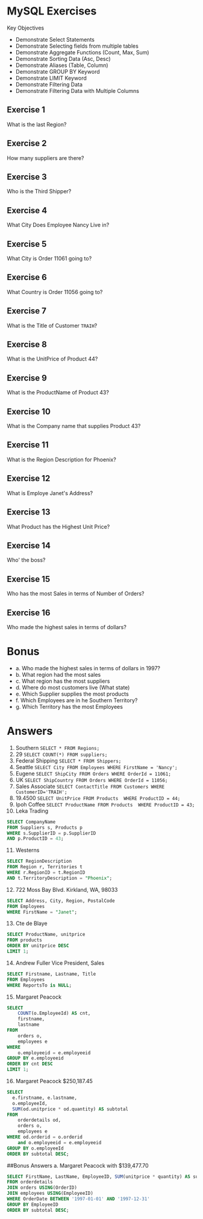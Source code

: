 MySQL Exercises
===================
Key Objectives
* Demonstrate Select Statements
* Demonstrate Selecting fields from multiple tables
* Demonstrate Aggregate Functions (Count, Max, Sum)
* Demonstrate Sorting Data (Asc, Desc)
* Demonstrate Aliases (Table, Column)
* Demonstrate GROUP BY Keyword
* Demonstrate LIMIT Keyword
* Demonstrate Filtering Data
* Demonstrate Filtering Data with Multiple Columns

Exercise 1
-------
What is the last Region?

Exercise 2
-------
How many suppliers are there?

Exercise 3
-------
Who is the Third Shipper?

Exercise 4
-------
What City Does Employee Nancy Live in?

Exercise 5
-------
What City is Order 11061 going to?

Exercise 6
-------
What Country is Order 11056 going to?

Exercise 7
---------
What is the Title of Customer `TRAIH`?

Exercise 8
---------
What is the UnitPrice of Product 44?

Exercise 9
---------
What is the ProductName of Product 43?

Exercise 10
---------
What is the Company name that supplies Product 43?

Exercise 11
---------
What is the Region Description for Phoenix?

Exercise 12
---------
What is Employe Janet's Address?

Exercise 13
---------
What Product has the Highest Unit Price?

Exercise 14
---------
Who' the boss?

Exercise 15
---------
Who has the most Sales in terms of Number of Orders?

Exercise 16
---------
Who made the highest sales in terms of dollars? 

# Bonus
- a. Who made the highest sales in terms of dollars in 1997?
- b. What region had the most sales
- c. What region has the most suppliers
- d. Where do most customers live (What state)
- e. Which Supplier supplies the most products
- f. Which Employees are in he Southern Territory?
- g. Which Territory has the most Employees

# Answers
1. Southern  `SELECT * FROM Regions;`
2. 29  `SELECT COUNT(*) FROM suppliers;`
3. Federal Shipping  `SELECT * FROM Shippers;`
4. Seattle  `SELECT City FROM Employees WHERE FirstName = 'Nancy';`
5. Eugene  `SELECT ShipCity FROM Orders WHERE OrderId = 11061;`
6. UK  `SELECT ShipCountry FROM Orders WHERE OrderId = 11056;`
7. Sales Associate  `SELECT ContactTitle FROM Customers WHERE CustomerID='TRAIH';`
8. 19.4500  `SELECT UnitPrice FROM Products  WHERE ProductID = 44;`
9. Ipoh Coffee  `SELECT ProductName FROM Products  WHERE ProductID = 43;`
10. Leka Trading  
```sql
SELECT CompanyName 
FROM Suppliers s, Products p  
WHERE s.SupplierID = p.SupplierID 
AND p.ProductID = 43;
```
11. Westerns
```sql
SELECT RegionDescription 
FROM Region r, Territories t 
WHERE r.RegionID = t.RegionID 
AND t.TerritoryDescription = "Phoenix";
```
12. 722 Moss Bay Blvd. Kirkland, WA, 98033
```sql
SELECT Address, City, Region, PostalCode 
FROM Employees 
WHERE FirstName = "Janet";
```
13. Cte de Blaye
```sql
SELECT ProductName, unitprice 
FROM products 
ORDER BY unitprice DESC 
LIMIT 1;
```
14. Andrew Fuller Vice President, Sales
```sql
SELECT Firstname, Lastname, Title 
FROM Employees 
WHERE ReportsTo is NULL;
```
15. Margaret Peacock
```sql
SELECT 
    COUNT(o.EmployeeId) AS cnt, 
    firstname, 
    lastname
FROM 
    orders o,
    employees e
WHERE 
    o.employeeid = e.employeeid
GROUP BY e.employeeid
ORDER BY cnt DESC
LIMIT 1;
``` 
16. Margaret Peacock $250,187.45
```sql
SELECT     
  e.firstname, e.lastname,
  o.employeeId, 
  SUM(od.unitprice * od.quantity) AS subtotal 
FROM 
    orderdetails od,
    orders o,
    employees e
WHERE od.orderid = o.orderid
    and o.employeeid = e.employeeid
GROUP BY o.employeeId
ORDER BY subtotal DESC;
```
##Bonus Answers
a. Margaret Peacock with $139,477.70
```sql
SELECT FirstName, LastName, EmployeeID, SUM(unitprice * quantity) AS subtotal 
FROM orderdetails 
JOIN orders USING(OrderID) 
JOIN employees USING(EmployeeID) 
WHERE OrderDate BETWEEN '1997-01-01' AND '1997-12-31' 
GROUP BY EmployeeID 
ORDER BY subtotal DESC;
```

  
